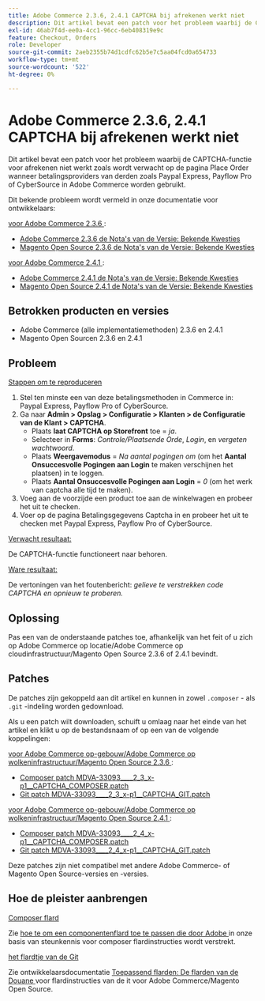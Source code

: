 ```yaml
---
title: Adobe Commerce 2.3.6, 2.4.1 CAPTCHA bij afrekenen werkt niet
description: Dit artikel bevat een patch voor het probleem waarbij de CAPTCHA-functie voor afrekenen niet werkt zoals wordt verwacht op de pagina Place Order wanneer betalingsproviders van derden zoals Paypal Express, Payflow Pro of CyberSource in Adobe Commerce worden gebruikt.
exl-id: 46ab7f4d-ee0a-4cc1-96cc-6eb408319e9c
feature: Checkout, Orders
role: Developer
source-git-commit: 2aeb2355b74d1cdfc62b5e7c5aa04fcd0a654733
workflow-type: tm+mt
source-wordcount: '522'
ht-degree: 0%

---
```


# Adobe Commerce 2.3.6, 2.4.1 CAPTCHA bij afrekenen werkt niet

Dit artikel bevat een patch voor het probleem waarbij de CAPTCHA-functie voor afrekenen niet werkt zoals wordt verwacht op de pagina Place Order wanneer betalingsproviders van derden zoals Paypal Express, Payflow Pro of CyberSource in Adobe Commerce worden gebruikt.

Dit bekende probleem wordt vermeld in onze documentatie voor ontwikkelaars:

<u> voor Adobe Commerce 2.3.6 </u>:

* [ Adobe Commerce 2.3.6 de Nota&#39;s van de Versie: Bekende Kwesties ](https://commerce-docs.github.io/devdocs-archive/2.3/guides/v2.3/release-notes/commerce-2-3-6.html)
* [ Magento Open Source 2.3.6 de Nota&#39;s van de Versie: Bekende Kwesties ](https://commerce-docs.github.io/devdocs-archive/2.3/guides/v2.3/release-notes/open-source-2-3-6.html#known-issues)

<u> voor Adobe Commerce 2.4.1 </u>:

* [ Adobe Commerce 2.4.1 de Nota&#39;s van de Versie: Bekende Kwesties ](https://experienceleague.adobe.com/en/docs/commerce-operations/release/notes/adobe-commerce/2-4-1#known-issues)
* [ Magento Open Source 2.4.1 de Nota&#39;s van de Versie: Bekende Kwesties ](https://experienceleague.adobe.com/en/docs/commerce-operations/release/notes/magento-open-source/2-4-1#known-issues)

## Betrokken producten en versies

* Adobe Commerce (alle implementatiemethoden) 2.3.6 en 2.4.1
* Magento Open Sourcen 2.3.6 en 2.4.1

## Probleem

<u> Stappen om te reproduceren </u>

1. Stel ten minste een van deze betalingsmethoden in Commerce in: Paypal Express, Payflow Pro of CyberSource.
1. Ga naar **Admin > Opslag > Configuratie > Klanten > de Configuratie van de Klant > CAPTCHA**.
   * Plaats **laat CAPTCHA op Storefront** toe = *ja*.
   * Selecteer in **Forms**: *Controle/Plaatsende Orde*, *Login*, en *vergeten wachtwoord*.
   * Plaats **Weergavemodus** = *Na aantal pogingen om* (om het **Aantal Onsuccesvolle Pogingen aan Login** te maken verschijnen het plaatsen) in te loggen.
   * Plaats **Aantal Onsuccesvolle Pogingen aan Login** = *0* (om het werk van captcha alle tijd te maken).
1. Voeg aan de voorzijde een product toe aan de winkelwagen en probeer het uit te checken.
1. Voer op de pagina Betalingsgegevens Captcha in en probeer het uit te checken met Paypal Express, Payflow Pro of CyberSource.

<u> Verwacht resultaat:</u>

De CAPTCHA-functie functioneert naar behoren.

<u> Ware resultaat:</u>

De vertoningen van het foutenbericht: *gelieve te verstrekken code CAPTCHA en opnieuw te proberen.*

## Oplossing

Pas een van de onderstaande patches toe, afhankelijk van het feit of u zich op Adobe Commerce op locatie/Adobe Commerce op cloudinfrastructuur/Magento Open Source 2.3.6 of 2.4.1 bevindt.

## Patches

De patches zijn gekoppeld aan dit artikel en kunnen in zowel `.composer` - als `.git` -indeling worden gedownload.

Als u een patch wilt downloaden, schuift u omlaag naar het einde van het artikel en klikt u op de bestandsnaam of op een van de volgende koppelingen:

<u> voor Adobe Commerce op-gebouw/Adobe Commerce op wolkeninfrastructuur/Magento Open Source 2.3.6 </u>:

* [Composer patch MDVA-33093\_\_\_\_2\_3\_x-p1\_\_CAPTCHA\_COMPOSER.patch](assets/MDVA-33093____2_3_x-p1__CAPTCHA_COMPOSER.patch.zip)
* [Git patch MDVA-33093\_\_\_\_2\_3\_x-p1\_\_CAPTCHA\_GIT.patch](assets/MDVA-33093____2_3_x-p1__CAPTCHA_GIT.patch.zip)

<u> voor Adobe Commerce op-gebouw/Adobe Commerce op wolkeninfrastructuur/Magento Open Source 2.4.1 </u>:

* [Composer patch MDVA-33093\_\_\_\_2\_4\_x-p1\_\_CAPTCHA\_COMPOSER.patch](assets/MDVA-33093____2_4_x-p1__CAPTCHA_COMPOSER.patch.zip)
* [Git patch MDVA-33093\_\_\_\_2\_4\_x-p1\_\_CAPTCHA\_GIT.patch](assets/MDVA-33093____2_4_x-p1__CAPTCHA_GIT.patch.zip)

Deze patches zijn niet compatibel met andere Adobe Commerce- of Magento Open Source-versies en -versies.

## Hoe de pleister aanbrengen

<u> Composer flard </u>

Zie [ hoe te om een componentenflard toe te passen die door Adobe ](/help/how-to/general/how-to-apply-a-composer-patch-provided-by-magento.md) in onze basis van steunkennis voor composer flardinstructies wordt verstrekt.

<u> het flardtje van de Git </u>

Zie ontwikkelaarsdocumentatie [ Toepassend flarden: De flarden van de Douane ](https://experienceleague.adobe.com/en/docs/commerce-operations/upgrade-guide/patches/overview#custom-patches) voor flardinstructies van de it voor Adobe Commerce/Magento Open Source.
